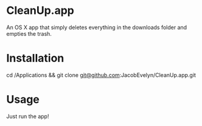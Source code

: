 CleanUp.app
===========

An OS X app that simply deletes everything in the downloads folder and empties the trash.

Installation
============

cd /Applications && git clone git@github.com:JacobEvelyn/CleanUp.app.git

Usage
=====

Just run the app!
